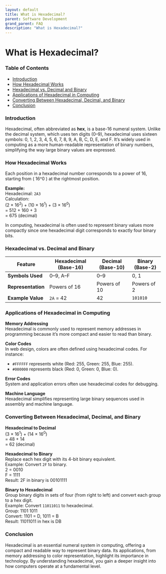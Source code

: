 ```yaml
---
layout: default
title: What is Hexadecimal?
parent: Software Development
grand_parent: FAQ
description: "What is Hexadecimal?"
---
```


# What is Hexadecimal?

### **Table of Contents**

- [Introduction](#introduction)
- [How Hexadecimal Works](#how-hexadecimal-works)
- [Hexadecimal vs. Decimal and Binary](#hexadecimal-vs-decimal-and-binary)
- [Applications of Hexadecimal in Computing](#applications-of-hexadecimal-in-computing)
- [Converting Between Hexadecimal, Decimal, and Binary](#converting-between-hexadecimal-decimal-and-binary)
- [Conclusion](#conclusion)

### **Introduction**

Hexadecimal, often abbreviated as **hex**, is a base-16 numeral system. Unlike the decimal system, which uses ten
digits (0–9), hexadecimal uses sixteen symbols: 0, 1, 2, 3, 4, 5, 6, 7, 8, 9, A, B, C, D, E, and F. It’s widely used in
computing as a more human-readable representation of binary numbers, simplifying the way large binary values are
expressed.

### **How Hexadecimal Works**

Each position in a hexadecimal number corresponds to a power of 16, starting from \( 16^0 \) at the rightmost position.

**Example:**  
Hexadecimal: `2A3`  
Calculation:  
(2 × 16<sup>2</sup>) + (10 × 16<sup>1</sup>) + (3 × 16<sup>0</sup>)  
= 512 + 160 + 3  
= 675 (decimal)

In computing, hexadecimal is often used to represent binary values more compactly since one hexadecimal digit
corresponds to exactly four binary bits.

### **Hexadecimal vs. Decimal and Binary**

| Feature            | Hexadecimal (Base-16) | Decimal (Base-10) | Binary (Base-2) |
|--------------------|-----------------------|-------------------|-----------------|
| **Symbols Used**   | 0–9, A–F              | 0–9               | 0, 1            |
| **Representation** | Powers of 16          | Powers of 10      | Powers of 2     |
| **Example Value**  | `2A` = 42             | 42                | `101010`        |

### **Applications of Hexadecimal in Computing**

**Memory Addressing**  
Hexadecimal is commonly used to represent memory addresses in programming because it’s more compact and easier to read
than binary.

**Color Codes**  
In web design, colors are often defined using hexadecimal codes. For instance:

- `#FFFFFF` represents white (Red: 255, Green: 255, Blue: 255).
- `#000000` represents black (Red: 0, Green: 0, Blue: 0).

**Error Codes**  
System and application errors often use hexadecimal codes for debugging.

**Machine Language**  
Hexadecimal simplifies representing large binary sequences used in assembly and machine language.

### **Converting Between Hexadecimal, Decimal, and Binary**

**Hexadecimal to Decimal**  
(3 × 16<sup>1</sup>) + (14 × 16<sup>0</sup>)  
= 48 + 14  
= 62 (decimal)

**Hexadecimal to Binary**  
Replace each hex digit with its 4-bit binary equivalent.  
Example: Convert `2F` to binary.  
2 = 0010  
F = 1111  
Result: 2F in binary is 00101111

**Binary to Hexadecimal**  
Group binary digits in sets of four (from right to left) and convert each group to a hex digit.  
Example: Convert `11011011` to hexadecimal.  
Group: 1101 1011  
Convert: 1101 = D, 1011 = B  
Result: 11011011 in hex is DB

### **Conclusion**

Hexadecimal is an essential numeral system in computing, offering a compact and readable way to represent binary data.
Its applications, from memory addressing to color representation, highlight its importance in technology. By
understanding hexadecimal, you gain a deeper insight into how computers operate at a fundamental level.  